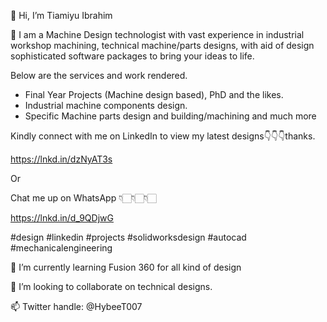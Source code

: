 <div>
  <p>
    <span>👋 Hi, I’m Tiamiyu Ibrahim</span>
  </p>
  <p>
    <span>👀 I am a Machine Design technologist with vast experience in industrial workshop machining, technical machine/parts designs, with aid of design sophisticated software packages to bring your ideas to life.</span>
  </p>
  <p>
    <span>Below are the services and work rendered.</span>
  </p>
  <ul>
    <li><span>Final Year Projects (Machine design based), PhD and the likes.</span></li>
    <li><span>Industrial machine components design.</span></li>
    <li><span>Specific Machine parts design and building/machining and much more</span></li>
  </ul>
  <p>
    <span>Kindly connect with me on LinkedIn to view my latest designs👇👇👇thanks.</span>
  </p>
  <p>
    <a href="https://lnkd.in/dzNyAT3s"><span>https://lnkd.in/dzNyAT3s</span></a>
  </p>
  <p>
    <span>Or</span>
  </p>
  <p>
    <span>Chat me up on WhatsApp 👇🏻👇🏻👇🏻</span>
  </p>
  <p>
    <a href="https://lnkd.in/d_9QDjwG"><span>https://lnkd.in/d_9QDjwG</span></a>
  </p>
  <p>
    <span>#design #linkedin #projects #solidworksdesign #autocad #mechanicalengineering</span>
  </p>
  <p>
    <span>🌱 I’m currently learning Fusion 360 for all kind of design</span>
  </p>
  <p>
    <span>💞️ I’m looking to collaborate on technical designs.</span>
  </p>
  <p>
    <span>📫 Twitter handle: @HybeeT007</span>
  </p>
</div>

<!---
HybeeT007/HybeeT007 is a ✨ special ✨ repository because its `README.md` (this file) appears on your GitHub profile.
You can click the Preview link to take a look at your changes.
--->
